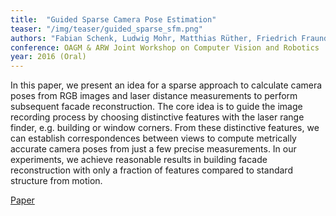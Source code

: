 ```yaml
---
title:  "Guided Sparse Camera Pose Estimation"
teaser: "/img/teaser/guided_sparse_sfm.png"
authors: "Fabian Schenk, Ludwig Mohr, Matthias Rüther, Friedrich Fraundorfer, Horst Bischof."
conference: OAGM & ARW Joint Workshop on Computer Vision and Robotics
year: 2016 (Oral)
---
```


In this paper, we present an idea for a sparse approach to calculate camera poses from RGB images
and laser distance measurements to perform subsequent facade reconstruction. The core idea is
to guide the image recording process by choosing distinctive features with the laser range finder,
e.g. building or window corners. From these distinctive features, we can establish correspondences
between views to compute metrically accurate camera poses from just a few precise measurements. In
our experiments, we achieve reasonable results in building facade reconstruction with only a fraction
of features compared to standard structure from motion.

[Paper](https://github.com/fabianschenk/fabianschenk.github.io/raw/master/files/schenk_oagm_2016.pdf)
